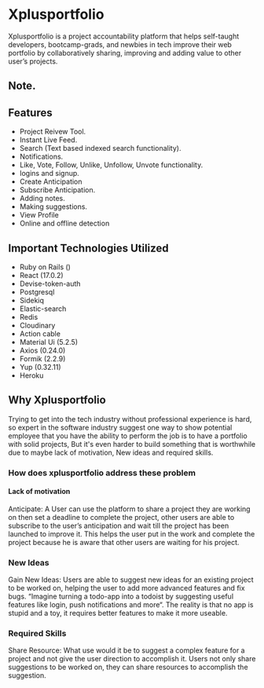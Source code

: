 # Xplusportfolio
 Xplusportfolio is a project accountability platform that helps self-taught developers, bootcamp-grads, and newbies in tech improve their web portfolio by collaboratively sharing, improving and adding value to other user’s projects.

## Note.
<!-- This is the frontend part of the application, it consumes data from its backend server application  [https://github.com/johnnonsoBetter/school_b](https://github.com/johnnonsoBetter/school_b) -->


## Features

* Project Reivew Tool.
* Instant Live Feed.
* Search (Text based indexed search functionality).
* Notifications.
* Like, Vote, Follow, Unlike, Unfollow, Unvote functionality.
* logins and signup.
* Create Anticipation
* Subscribe Anticipation.
* Adding notes.
* Making suggestions.
* View Profile
* Online and offline detection


## Important Technologies Utilized
* Ruby on Rails ()
* React (17.0.2)
* Devise-token-auth
* Postgresql
* Sidekiq
* Elastic-search
* Redis
* Cloudinary
* Action cable
* Material Ui (5.2.5)
* Axios (0.24.0)
* Formik (2.2.9)
* Yup (0.32.11)
* Heroku 

## Why Xplusportfolio
Trying to get into the tech industry without professional experience is hard, so expert in the software industry suggest one way to show potential employee that you have the ability to perform the job is to have a portfolio with solid projects, 
But it's even harder to build something that is worthwhile due to maybe lack of motivation, New ideas and required skills.

### How does xplusportfolio address these problem

#### Lack of motivation
Anticipate: A User can use the platform to share a project they are working on then set a deadline to complete the project, other users are able to subscribe to the user’s anticipation and wait till the project has been launched to improve it.
This helps the user put in the work and complete the project because he is aware that other users are waiting for his project.

### New Ideas
Gain New Ideas: Users are able to suggest new ideas for an existing project to be worked on, helping the user to add more advanced features and fix bugs. “Imagine turning a todo-app into a todoist by suggesting useful features like login, push notifications and more“.  The reality is that no app is stupid and a toy, it requires better features to make it more useable.

### Required Skills
Share Resource: What use would it be to suggest a complex feature for a project and not give the user direction to accomplish it. Users not only share suggestions to be worked on, they can share resources to accomplish the suggestion.










